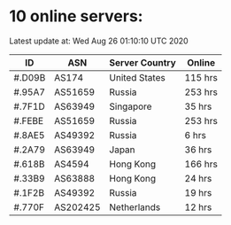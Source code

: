 # 10 online servers:

Latest update at: Wed Aug 26 01:10:10 UTC 2020

| ID | ASN | Server Country | Online |
| -- | --- | -------------- | ------ |
| #.D09B | AS174 | United States | 115 hrs |
| #.95A7 | AS51659 | Russia | 253 hrs |
| #.7F1D | AS63949 | Singapore | 35 hrs |
| #.FEBE | AS51659 | Russia | 253 hrs |
| #.8AE5 | AS49392 | Russia | 6 hrs |
| #.2A79 | AS63949 | Japan | 36 hrs |
| #.618B | AS4594 | Hong Kong | 166 hrs |
| #.33B9 | AS63888 | Hong Kong | 24 hrs |
| #.1F2B | AS49392 | Russia | 19 hrs |
| #.770F | AS202425 | Netherlands | 12 hrs |

